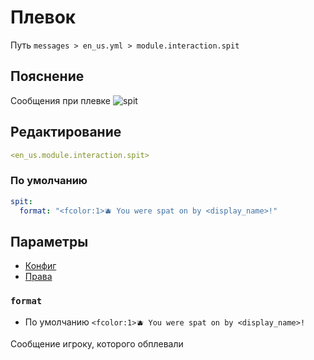 # Плевок
Путь `messages > en_us.yml > module.interaction.spit`

## Пояснение
Сообщения при плевке
![spit](/spit.png)

## Редактирование
```yaml
<en_us.module.interaction.spit>
```

### По умолчанию
```yaml
spit:
  format: "<fcolor:1>🫐 You were spat on by <display_name>!"
```

## Параметры

- [Конфиг](/en/config/module/interaction/spit/)
- [Права](/en/permissions/module/interaction/spit/)

### `format`
- По умолчанию `<fcolor:1>🫐 You were spat on by <display_name>!`

Сообщение игроку, которого обплевали
